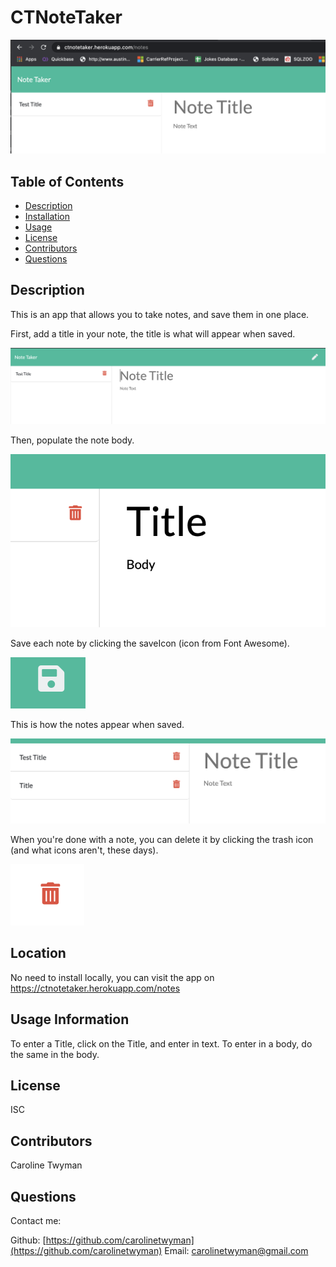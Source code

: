 
  
# CTNoteTaker

![project image](./imgs/tabulaRasa.png)

## Table of Contents
* [Description](#description)
* [Installation](#installation)
* [Usage](#usage)
* [License](#license)
* [Contributors](#contributors)
* [Questions](#questions)

## Description
This is an app that allows you to take notes, and save them in one place. 

First, add a title in your note, the title is what will appear when saved. 

![project image](./imgs/typeInTitle.png)

Then, populate the note body. 

![project image](./imgs/populatedFields.png)

Save each note by clicking the saveIcon (icon from Font Awesome).

![project image](./imgs/saveIcon.png)

This is how the notes appear when saved.

![project image](./imgs/savedNote.png)

When you're done with a note, you can delete it by clicking the trash icon (and what icons aren't, these days).

![project image](./imgs/trashIcon.png)


## Location
No need to install locally, you can visit the app on https://ctnotetaker.herokuapp.com/notes

## Usage Information
To enter a Title, click on the Title, and enter in text. To enter in a body, do the same in the body.

## License
ISC

## Contributors
Caroline Twyman

## Questions
Contact me:

Github: [https://github.com/carolinetwyman](https://github.com/carolinetwyman)
Email: [carolinetwyman@gmail.com](carolinetwyman@gmail.com)
